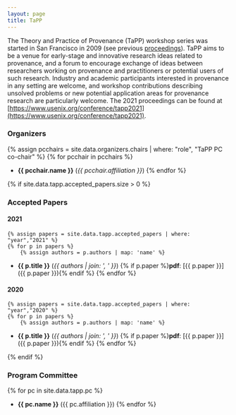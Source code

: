 ```yaml
---
layout: page
title: TaPP
---
```


The Theory and Practice of Provenance (TaPP) workshop series was started in San Francisco in 2009 (see previous [proceedings](https://www.usenix.org/conferences/byname/186)).
TaPP aims to be a venue for early-stage and innovative research ideas related to provenance, and a forum to encourage exchange of ideas between researchers working on provenance and practitioners or potential users of such research.
Industry and academic participants interested in provenance in any setting are welcome, and workshop contributions describing unsolved problems or new potential application areas for provenance research are particularly welcome.
The 2021 proceedings can be found at [https://www.usenix.org/conference/tapp2021](https://www.usenix.org/conference/tapp2021).

### Organizers

{% assign pcchairs = site.data.organizers.chairs | where: "role", "TaPP PC co-chair" %}
{% for pcchair in pcchairs %}
* **{{ pcchair.name }}** (*{{ pcchair.affiliation }}*)
{% endfor %}

{% if site.data.tapp.accepted_papers.size > 0 %}

### Accepted Papers

#### 2021

    {% assign papers = site.data.tapp.accepted_papers | where: "year","2021" %}
    {% for p in papers %}
        {% assign authors = p.authors | map: 'name' %}
* **{{ p.title }}** (*{{ authors | join: ', ' }}*) {% if p.paper %}**pdf**: [{{ p.paper }}]({{ p.paper }}){% endif %}
    {% endfor %}

#### 2020

    {% assign papers = site.data.tapp.accepted_papers | where: "year","2020" %}
    {% for p in papers %}
        {% assign authors = p.authors | map: 'name' %}
* **{{ p.title }}** (*{{ authors | join: ', ' }}*) {% if p.paper %}**pdf**: [{{ p.paper }}]({{ p.paper }}){% endif %}
    {% endfor %}

{% endif %}

### Program Committee

{% for pc in site.data.tapp.pc %}
* **{{ pc.name }}** ({{ pc.affiliation }})
{% endfor %}

